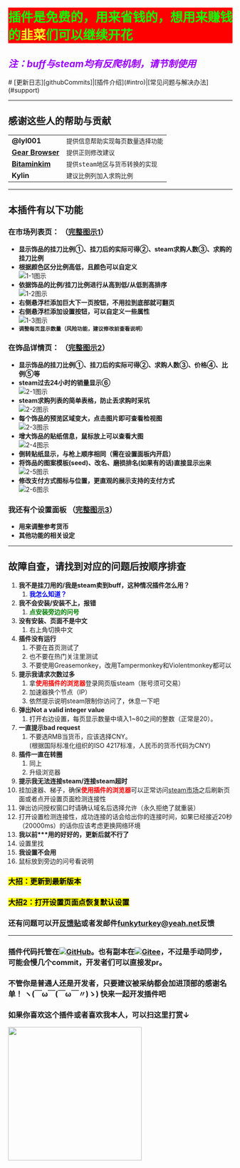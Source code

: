 <h1 style="background-color:#f00;color:#11ff00">插件是免费的，用来省钱的，想用来赚钱的<b style="color:#e9ff1f">韭菜</b>们可以继续开花</h1>
<h2><i style="color:#9a00ff">注：buff与steam均有反爬机制，请节制使用</i></h2>
# [更新日志][githubCommits]|[插件介绍](#intro)|[常见问题与解决办法](#support)

---
## 感谢这些人的帮助与贡献
|                                           |                                    |
| ----------------------------------------- | ---------------------------------- |
| **@lyl001**                               | `提供信息帮助实现每页数量选择功能` |
| [**Gear Browser**][contributors-gearApp]  | `提供正则修改建议`                 |
| [**Bitaminkim**][contributors-bitaminkim] | `提供steam地区与货币转换的实现`    |
| **Kylin**                                 | `建议比例列加入求购比例`           |
---
## 本插件有以下功能 <a name="intro"></a>  

### 在市场列表页： （[**完整图示1**][photo1]）  
- **显示饰品的挂刀比例①、挂刀后的实际可得②、steam求购人数③、求购的挂刀比例**  
- **根据颜色区分比例高低，且颜色可以自定义**  
  ![1-1图示][iconograph1-1]
- **依据饰品的比例/挂刀比例进行从高到低/从低到高排序**  
  ![1-2图示][iconograph1-2]
- **右侧悬浮栏添加巨大下一页按钮，不用拉到底部就可翻页**    
- **右侧悬浮栏添加设置按钮，可以自定义一些属性**  
  ![1-3图示][iconograph1-3]
- **`调整每页显示数量（风险功能，建议修改前查看说明）`**  

### 在饰品详情页： （[**完整图示2**][photo2]）  
- **显示饰品的挂刀比例①、挂刀后的实际可得②、求购人数③、价格④、比例⑤等**  
- **steam过去24小时的销量显示⑥**  
  ![2-1图示][iconograph2-1]
- **steam求购列表的简单表格，防止丢求购时采坑**  
  ![2-2图示][iconograph2-2]
- **每个饰品的预览区域变大，点击图片即可查看检视图**  
  ![2-3图示][iconograph2-3]
- **增大饰品的贴纸信息，鼠标放上可以查看大图**  
  ![2-4图示][iconograph2-4]
- **倒转贴纸显示，与枪上顺序相同（需在设置面板内开启）**
- **将饰品的图案模板(seed)、改名、磨损排名(如果有的话)直接显示出来**  
  ![2-5图示][iconograph2-5]
- **修改支付方式图标与位置，更直观的展示支持的支付方式**  
  ![2-6图示][iconograph2-6]

### 我还有个设置面板 （[**完整图示3**][photo3]） 
- **用来调整参考货币**
- **其他功能的相关设定**  

---
## **故障自查，请找到对应的问题后按顺序排查** <a name="support"></a>  
1. **我不是挂刀用的/我是steam卖到buff，这种情况插件怎么用？**
   1. <b style="color:blue">我怎么知道？</b>
2. **我不会安装/安装不上，报错**
   1. <b style="color:green">点安装旁边的问号</b>
3. **没有安装、页面不是中文**  
   1. 右上角切换中文
4. **插件没有运行**
   1. 不要在首页测试了
   2. 也不要在热门关注里测试
   3. 不要使用Greasemonkey，改用Tampermonkey和Violentmonkey都可以
5. **提示我请求次数过多**
   1. 拿<b style="color:red">使用插件的浏览器</b>登录网页版steam（账号须可交易）  
   2. 加速器换个节点（IP）
   3. 依然提示说明steam限制你访问了，休息一下吧
6. **弹出Not a valid integer value**
   1. 打开右边设置，每页显示数量中填入1~80之间的整数（正常是20）。
7. **一直提示bad request**  
   1. 不要选RMB当货币，应该选择CNY。  
      (根据国际标准化组织的ISO 4217标准，人民币的货币代码为CNY)
8. **插件一直在转圈**  
   1. 同上
   2. 升级浏览器
9.  **提示我无法连接steam/连接steam超时**
   3. 挂加速器、梯子，确保<b style="color:red">使用插件的浏览器</b>可以正常访问[steam市场][steamMarket]之后刷新页面或者点开设置页面检测连接性
   4. 弹出访问授权窗口时请确认域名后选择允许（永久拒绝了就重装）  
   5. 打开设置检测连接性，成功连接的话会给出你的连接时间，如果已经接近20秒（20000ms）的话你应该考虑更换网络环境
10. **我以前\*\*\*用的好好的，更新后就不行了**
   6. 设置里找
11. **我设置不会用**
   7. 鼠标放到旁边的问号看说明  

<h3><mark>大招：更新到最新版本</mark></h2>
<h3><mark>大招2：打开设置页面点恢复默认设置</mark></h2>

### 还有问题可以开[反馈贴][postFeedback]或者发邮件[funkyturkey@yeah.net][emailMe]反馈

---

### 插件代码托管在[![GitHub](https://img.shields.io/github/forks/Proanx/buffMarketHelper?style=social)][githubPage]。也有副本在[![Gitee](https://gitee.com/pronax/buffMarketHelper/badge/fork.svg?theme=dark)][giteePage]，不过是**手动同步，可能会慢几个commit**，开发者们可以直接发pr。
### 不管你是普通人还是开发者，只要建议被采纳都会加进顶部的感谢名单！  ヽ(￣ω￣(￣ω￣〃)ゝ) 快来一起开发插件吧

### 如果你喜欢这个插件或者喜欢我本人，可以扫这里打赏↓  
<img src="https://markethelper.buff.pronax.tech/tipcode_large.png"  height="300" width="300">  

<!-- Contributors -->
[contributors-bitaminkim]:https://keylol.com/forum.php?mod=viewthread&tid=731319
[contributors-gearApp]:https://gear4.app/
<!-- Link -->
[steamMarket]:https://steamcommunity.com/market/
[postFeedback]:https://greasyfork.org/zh-CN/scripts/410137/feedback#post-discussion
[emailMe]:mailto:funkyturkey@yeah.net?subject=%E8%BF%99%E9%87%8C%E6%9C%89%E4%B8%80%E4%B8%AAbug%E5%8F%8D%E9%A6%88/%E4%BF%AE%E6%94%B9%E5%BB%BA%E8%AE%AE
[giteePage]:https://gitee.com/pronax/buffMarketHelper
[giteeCommits]:https://gitee.com/pronax/buffMarketHelper/commits/master
[githubPage]:https://github.com/Proanx/buffMarketHelper
[githubCommits]:https://github.com/Proanx/buffMarketHelper/commits/master
[qqGroup1]:https://jq.qq.com/?_wv=1027&k=U8mqorxQ
[qqGroup2]:https://jq.qq.com/?_wv=1027&k=98pr2kNH
[qqGroup3]:https://jq.qq.com/?_wv=1027&k=F0sj0vKs
<!-- Image -->
[photo1]:https://s1.ax1x.com/2022/03/25/qt3Kun.png
[photo2]:https://s1.ax1x.com/2022/03/25/qt3QH0.png
[photo3]:https://s1.ax1x.com/2022/03/25/qt3njs.png
[iconograph1-1]:https://s1.ax1x.com/2022/03/25/qt3cgH.png
[iconograph1-2]:https://s1.ax1x.com/2022/03/25/qt368e.png
[iconograph1-3]:https://s1.ax1x.com/2022/03/25/qt3yCD.png
[iconograph2-1]:https://s1.ax1x.com/2022/03/25/qt3gvd.png
[iconograph2-2]:https://s1.ax1x.com/2022/03/25/qt3r4O.png
[iconograph2-3]:https://s1.ax1x.com/2022/03/25/qt3RKA.gif
[iconograph2-4]:https://s1.ax1x.com/2022/03/25/qt3fbt.gif
[iconograph2-5]:https://s1.ax1x.com/2022/03/25/qt3WDI.png
[iconograph2-6]:https://s1.ax1x.com/2022/03/25/qt34VP.png
[tipcode]:https://markethelper.buff.pronax.tech/tipcode_large.png